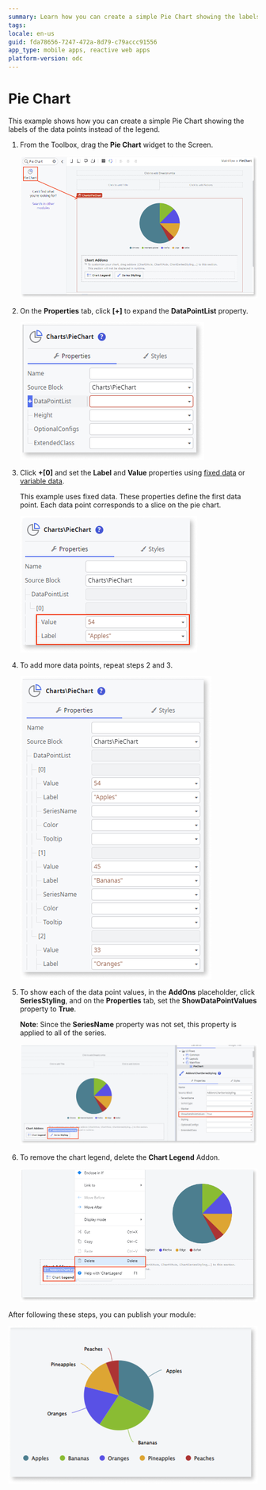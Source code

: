```yaml
---
summary: Learn how you can create a simple Pie Chart showing the labels of the data points instead of the legend.
tags: 
locale: en-us
guid: fda78656-7247-472a-8d79-c79accc91556
app_type: mobile apps, reactive web apps
platform-version: odc
---
```


# Pie Chart

This example shows how you can create a simple Pie Chart showing the labels of the data points instead of the legend.

1. From the Toolbox, drag the **Pie Chart** widget to the Screen.

    ![Drag the Pie Chart widget to the screen ](images/chartpiedrag-ss.png)

1. On the **Properties** tab, click **[+]** to expand the **DataPointList** property.

    ![Expand the Data Point List property](images/chartpie-expand-ss.png)

1. Click **+[0]** and set the **Label** and **Value** properties using [fixed data](data.md#populate-your-chart-with-fixed-data) or [variable data](data.md#populate-your-chart-with-variable-data).

    This example uses fixed data. These properties define the first data point. Each data point corresponds to a slice on the pie chart. 

    ![Set datapoint](images/chartpie-datapointlist-ss.png)

1. To add more data points, repeat steps 2 and 3.
    
    ![Add more datapoint](images/chartpie-extrapoints-ss.png)

1. To show each of the data point values, in the **AddOns** placeholder, click **SeriesStyling**, and on the **Properties** tab, set the **ShowDataPointValues** property to **True**.

    **Note**: Since the **SeriesName** property was not set, this property is applied to all of the series.

    ![Show data point values](images/chartpie-datapointvalues-ss.png)

1. To remove the chart legend, delete the **Chart Legend** Addon.

    ![Delete legend](images/chartpie-delete-legend-ss.png)

After following these steps, you can publish your module:

![Result](images/chartpie-result.png)

